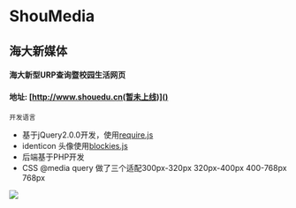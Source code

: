 ShouMedia
=========

海大新媒体
-----

#### 海大新型URP查询暨校园生活网页

#### 地址: [http://www.shouedu.cn(暂未上线)]()

`开发语言`

* 基于jQuery2.0.0开发，使用[require.js](https://github.com/requirejs/requirejs)
* identicon 头像使用[blockies.js](https://github.com/download13/blockies)
* 后端基于PHP开发
* CSS @media query 做了三个适配300px-320px 320px-400px 400-768px 768px


<img src='https://raw.githubusercontent.com/GaryChangCN/ShouMedia/master/img/%E9%A1%B9%E7%9B%AE%E5%9B%BE.jpg' witdh='800px'/>
